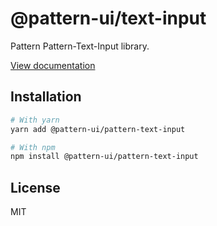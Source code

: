 # @pattern-ui/text-input

Pattern Pattern-Text-Input library.

[View documentation](https://pattern.icu/)

## Installation

```sh
# With yarn
yarn add @pattern-ui/pattern-text-input

# With npm
npm install @pattern-ui/pattern-text-input
```

## License

MIT
